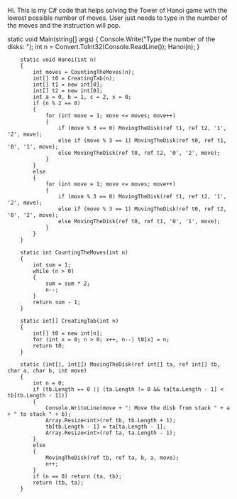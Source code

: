 Hi. This is my C# code that helps solving the Tower of Hanoi game with the lowest possible number of moves. User just needs to type in the number of the moves and the instruction will pop.




static void Main(string[] args)
        {
            Console.Write("Type the number of the disks: ");
            int n = Convert.ToInt32(Console.ReadLine());
            Hanoi(n);
        }

        static void Hanoi(int n)
        {
            int moves = CountingTheMoves(n);
            int[] t0 = CreatingTab(n);
            int[] t1 = new int[0];
            int[] t2 = new int[0];
            int a = 0, b = 1, c = 2, x = 0;
            if (n % 2 == 0)
            {
                for (int move = 1; move <= moves; move++)
                {
                    if (move % 3 == 0) MovingTheDisk(ref t1, ref t2, '1', '2', move);
                    else if (move % 3 == 1) MovingTheDisk(ref t0, ref t1, '0', '1', move);
                    else MovingTheDisk(ref t0, ref t2, '0', '2', move);
                }
            }
            else
            {
                for (int move = 1; move <= moves; move++)
                {
                    if (move % 3 == 0) MovingTheDisk(ref t1, ref t2, '1', '2', move);
                    else if (move % 3 == 1) MovingTheDisk(ref t0, ref t2, '0', '2', move);
                    else MovingTheDisk(ref t0, ref t1, '0', '1', move);
                }
            }
        }

        static int CountingTheMoves(int n)
        {
            int sum = 1;
            while (n > 0)
            {
                sum = sum * 2;
                n--;
            }
            return sum - 1;
        }

        static int[] CreatingTab(int n)
        {
            int[] t0 = new int[n];
            for (int x = 0; n > 0; x++, n--) t0[x] = n;
            return t0;
        }

        static (int[], int[]) MovingTheDisk(ref int[] ta, ref int[] tb, char a, char b, int move)
        {
            int n = 0;
            if (tb.Length == 0 || (ta.Length != 0 && ta[ta.Length - 1] < tb[tb.Length - 1]))
            {
                Console.WriteLine(move + ": Move the disk from stack " + a + " to stack " + b);
                Array.Resize<int>(ref tb, tb.Length + 1);
                tb[tb.Length - 1] = ta[ta.Length - 1];
                Array.Resize<int>(ref ta, ta.Length - 1);
            }
            else
            {
                MovingTheDisk(ref tb, ref ta, b, a, move);
                n++;
            }
            if (n == 0) return (ta, tb);
            return (tb, ta);
        }

